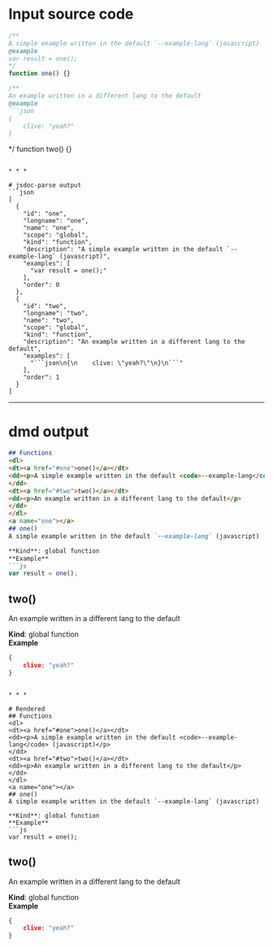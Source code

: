 # Input source code
```js
/**
A simple example written in the default `--example-lang` (javascript)
@example
var result = one();
*/
function one() {}

/**
An example written in a different lang to the default
@example
```json
{
    clive: "yeah?"
}
```
*/
function two() {}

```

* * * 

# jsdoc-parse output
```json
[
  {
    "id": "one",
    "longname": "one",
    "name": "one",
    "scope": "global",
    "kind": "function",
    "description": "A simple example written in the default `--example-lang` (javascript)",
    "examples": [
      "var result = one();"
    ],
    "order": 0
  },
  {
    "id": "two",
    "longname": "two",
    "name": "two",
    "scope": "global",
    "kind": "function",
    "description": "An example written in a different lang to the default",
    "examples": [
      "```json\n{\n    clive: \"yeah?\"\n}\n```"
    ],
    "order": 1
  }
]
```

* * * 

# dmd output
```markdown
## Functions
<dl>
<dt><a href="#one">one()</a></dt>
<dd><p>A simple example written in the default <code>--example-lang</code> (javascript)</p>
</dd>
<dt><a href="#two">two()</a></dt>
<dd><p>An example written in a different lang to the default</p>
</dd>
</dl>
<a name="one"></a>
## one()
A simple example written in the default `--example-lang` (javascript)

**Kind**: global function  
**Example**  
```js
var result = one();
```
<a name="two"></a>
## two()
An example written in a different lang to the default

**Kind**: global function  
**Example**  
```json
{
    clive: "yeah?"
}
```
```

* * * 

# Rendered
## Functions
<dl>
<dt><a href="#one">one()</a></dt>
<dd><p>A simple example written in the default <code>--example-lang</code> (javascript)</p>
</dd>
<dt><a href="#two">two()</a></dt>
<dd><p>An example written in a different lang to the default</p>
</dd>
</dl>
<a name="one"></a>
## one()
A simple example written in the default `--example-lang` (javascript)

**Kind**: global function  
**Example**  
```js
var result = one();
```
<a name="two"></a>
## two()
An example written in a different lang to the default

**Kind**: global function  
**Example**  
```json
{
    clive: "yeah?"
}
```
